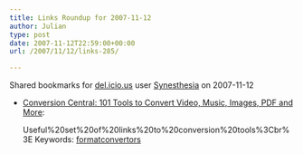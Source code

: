 ```yaml
---
title: Links Roundup for 2007-11-12
author: Julian
type: post
date: 2007-11-12T22:59:00+00:00
url: /2007/11/12/links-285/

---
```

Shared bookmarks for [del.icio.us][1] user  [Synesthesia][2] on 2007-11-12

  * [Conversion Central: 101 Tools to Convert Video, Music, Images, PDF and More][3]:
  
    Useful%20set%20of%20links%20to%20conversion%20tools%3Cbr%3E Keywords: [formatconvertors][4]

 [1]: https://del.icio.us/
 [2]: https://del.icio.us/synesthesia
 [3]: https://www.cogniview.com/convert-pdf-to-excel/post/conversion-central-101-tools-to-convert-video-music-images-pdf-and-more "https://www.cogniview.com/convert-pdf-to-excel/post/conversion-central-101-tools-to-convert-video-music-images-pdf-and-more"
 [4]: https://del.icio.us/synesthesia/formatconvertors